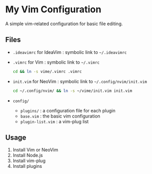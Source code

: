 # My Vim Configuration

A simple vim-related configuration for basic file editing.

## Files

* `.ideavimrc` for IdeaVim : symbolic link to `~/.ideavimrc`
* `.vimrc` for Vim : symbolic link to `~/.vimrc`

  ``` bash
  cd && ln -s vime/.vimrc .vimrc
  ```

* `init.vim` for NeoVim : symbolic link to `~/.config/nvim/init.vim`

  ``` bash
  cd ~/.config/nvim/ && ln -s ~/vime/init.vim init.vim
  ```

* `config/`
  * `plugins/` : a configuration file for each plugin
  * `base.vim` : the basic vim configuration
  * `plugin-list.vim` : a vim-plug list

## Usage

1. Install Vim or NeoVim
2. Install Node.js
3. Install vim-plug
4. Install plugins
